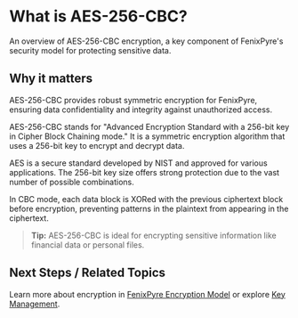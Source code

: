 # What is AES-256-CBC?

An overview of AES-256-CBC encryption, a key component of FenixPyre's security model for protecting sensitive data.


## Why it matters
AES-256-CBC provides robust symmetric encryption for FenixPyre, ensuring data confidentiality and integrity against unauthorized access.

AES-256-CBC stands for "Advanced Encryption Standard with a 256-bit key in Cipher Block Chaining mode." It is a symmetric encryption algorithm that uses a 256-bit key to encrypt and decrypt data.

AES is a secure standard developed by NIST and approved for various applications. The 256-bit key size offers strong protection due to the vast number of possible combinations.

In CBC mode, each data block is XORed with the previous ciphertext block before encryption, preventing patterns in the plaintext from appearing in the ciphertext.

> **Tip:** AES-256-CBC is ideal for encrypting sensitive information like financial data or personal files.

## Next Steps / Related Topics
Learn more about encryption in [FenixPyre Encryption Model](https://docs.fenixpyre.com/02-core-concepts/encryption-model.md) or explore [Key Management](https://docs.fenixpyre.com/02-core-concepts/key-mgmt.md).